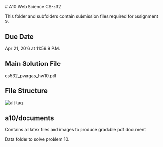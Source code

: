 <snippet>
  <content>
# A10 Web Science CS-532

This folder and subfolders contain submission files required for assignment 9.

## Due Date

Apr 21, 2016 at 11:59.9 P.M.

## Main Solution File

cs532_pvargas_hw10.pdf

## File Structure

![alt tag](https://github.com/phvargas/cs532-s16/blob/master/a10/documents/images/a10folder.png)

## a10/documents

Contains all latex files and images to produce gradable pdf document


Data folder to solve problem 10.

</content>
  <tabTrigger></tabTrigger>
</snippet>
